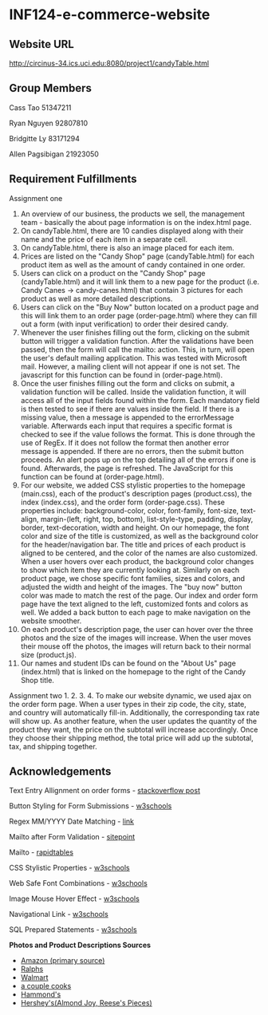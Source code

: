 # INF124-e-commerce-website

## Website URL

http://circinus-34.ics.uci.edu:8080/project1/candyTable.html

## Group Members

Cass Tao 51347211

Ryan Nguyen 92807810

Bridgitte Ly 83171294

Allen Pagsibigan 21923050

## Requirement Fulfillments
Assignment one
1. An overview of our business, the products we sell, the management team - basically the about page information is on the index.html page.  
2. On candyTable.html, there are 10 candies displayed along with their name and the price of each item in a separate cell. 
3. On candyTable.html, there is also an image placed for each item. 
4. Prices are listed on the "Candy Shop" page (candyTable.html) for each product item as well as the amount of candy contained in one order.
5. Users can click on a product on the "Candy Shop" page (candyTable.html) and it will link them to a new page for the product (i.e. Candy Canes -> candy-canes.html) that contain 3 pictures for each product as well as more detailed descriptions.
6. Users can click on the "Buy Now" button located on a product page and this will link them to an order page (order-page.html) where they can fill out a form (with input verification) to order their desired candy.
7. Whenever the user finishes filling out the form, clicking on the submit button will trigger a validation function. After the validations have been passed, then the form will call the mailto: action. This, in turn, will open the user's default mailing application. This was tested with Microsoft mail. However, a mailing client will not appear if one is not set. The javascript for this function can be found in (order-page.html).
8. Once the user finishes filling out the form and clicks on submit, a validation function will be called. Inside the validation function, it will access all of the input fields found within the form. Each mandatory field is then tested to see if there are values inside the field. If there is a missing value, then a message is appended to the errorMessage variable. Afterwards each input that requires a specific format is checked to see if the value follows the format. This is done through the use of RegEx. If it does not follow the format then another error message is appended. If there are no errors, then the submit button proceeds. An alert pops up on the top detailing all of the errors if one is found. Afterwards, the page is refreshed. The JavaScript for this function can be found at (order-page.html). 
9. For our website, we added CSS stylistic properties to the homepage (main.css), each of the product's description pages (product.css), the index (index.css), and the order form (order-page.css). These properties include: background-color, color, font-family, font-size, text-align, margin-(left, right, top, bottom), list-style-type, padding, display, border, text-decoration, width and height. On our homepage, the font color and size of the title is customized, as well as the background color for the header/navigation bar. The title and prices of each product is aligned to be centered, and the color of the names are also customized. When a user hovers over each product, the background color changes to show which item they are currently looking at. Similarly on each product page, we chose specific font families, sizes and colors, and adjusted the width and height of the images. The "buy now" button color was made to match the rest of the page. Our index and order form page have the text aligned to the left, customized fonts and colors as well. We added a back button to each page to make navigation on the website smoother. 
10. On each product's description page, the user can hover over the three photos and the size of the images will increase. When the user moves their mouse off the photos, the images will return back to their normal size (product.js).
11. Our names and student IDs can be found on the "About Us" page (index.html) that is linked on the homepage to the right of the Candy Shop title.

Assignment two
1.
2.
3.
4. To make our website dynamic, we used ajax on the order form page. When a user types in their zip code, the city, state, and country will automatically fill-in. Additionally, the corresponding tax rate will show up. As another feature, when the user updates the quantity of the product they want, the price on the subtotal will increase accordingly. Once they choose their shipping method, the total price will add up the subtotal, tax, and shipping together. 
## Acknowledgements

Text Entry Allignment on order forms - [stackoverflow post](https://stackoverflow.com/questions/4309950/how-to-align-input-forms-in-html)

Button Styling for Form Submissions  - [w3schools](https://www.w3schools.com/css/css3_buttons.asp)

Regex MM/YYYY Date Matching - [link](https://www.thewebblinders.in/programming/article/JavaScript-regular-expressions-for-validating-YYYYMM-and-MMYYYY-patterns-6010)

Mailto after Form Validation - [sitepoint](https://www.sitepoint.com/community/t/how-to-validate-a-form-with-javascript-prior-to-mailto-action-or-change-a-form-action-using-javascript/308475)

Mailto - [rapidtables](https://www.rapidtables.com/web/html/mailto.html)

CSS Stylistic Properties - [w3schools](https://www.w3schools.com/cssref/)

Web Safe Font Combinations - [w3schools](https://www.w3schools.com/cssref/css_websafe_fonts.asp)

Image Mouse Hover Effect - [w3schools](https://www.w3schools.com/jsref/event_onmouseover.asp)

Navigational Link - [w3schools](https://www.w3schools.com/css/css_inline-block.asp)

SQL Prepared Statements - [w3schools](https://www.w3schools.com/php/php_mysql_prepared_statements.asp)

**Photos and Product Descriptions Sources**
- [Amazon (primary source)](https://www.amazon.com/)
- [Ralphs](https://www.ralphs.com/p/rice-krispies-treats-original-crispy-marshmallow-squares/0003800007781)
- [Walmart](https://www.walmart.com/ip/Almond-Joy-Coconut-and-Almond-Standard-Candy-Bar-1-61-Oz/48533974?selected=true&irgwc=1&sourceid=imp_0TSSzBUwsxyOWUpwUx0Mo34BUki2x50NuWjt380&veh=aff&wmlspartner=imp_78091&clickid=0TSSzBUwsxyOWUpwUx0Mo34BUki2x50NuWjt380)
- [a couple cooks](https://www.acouplecooks.com/perfect-homemade-peanut-butter-cups/)
- [Hammond's](https://hammondscandies.com/products/raspberry-candy-cane-filled-with-chocolate)
- [Hershey's(Almond Joy, Reese's Pieces)](https://www.hersheys.com/en_us/home.html)
